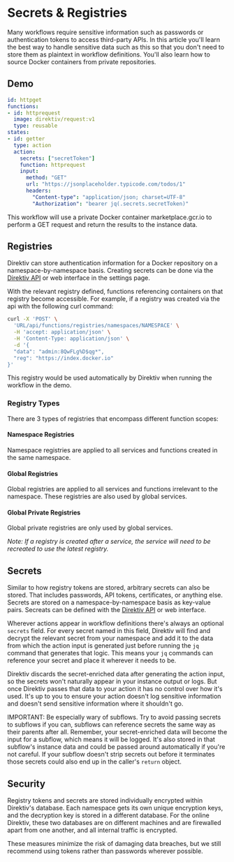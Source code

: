 
# Secrets & Registries

Many workflows require sensitive information such as passwords or authentication tokens to access third-party APIs. In this article you'll learn the best way to handle sensitive data such as this so that you don't need to store them as plaintext in workflow definitions. You'll also learn how to source Docker containers from private repositories. 

## Demo 

```yaml
id: httpget
functions:
- id: httprequest
  image: direktiv/request:v1
  type: reusable
states:
- id: getter 
  type: action
  action:
    secrets: ["secretToken"]
    function: httprequest
    input:
      method: "GET"
      url: "https://jsonplaceholder.typicode.com/todos/1"
      headers:
        "Content-type": "application/json; charset=UTF-8"
        "Authorization": "bearer jq(.secrets.secretToken)"
```

This workflow will use a private Docker container marketplace.gcr.io to perform a GET request and return the results to the instance data. 

## Registries

Direktiv can store authentication information for a Docker repository on a namespace-by-namespace basis. Creating secrets can be done via the [Direktiv API](/docs/api/api.html) or web interface in the settings page. 

With the relevant registry defined, functions referencing containers on that registry become accessible. For example, if a registry was created via the api with the following curl command:

```sh
curl -X 'POST' \
  'URL/api/functions/registries/namespaces/NAMESPACE' \
  -H 'accept: application/json' \
  -H 'Content-Type: application/json' \
  -d '{
  "data": "admin:8QwFLg%D$qg*",
  "reg": "https://index.docker.io"
}'
```

This registry would be used automatically by Direktiv when running the workflow in the demo.

### Registry Types

There are 3 types of registries that encompass different function scopes:
#### Namespace Registries
Namespace registries are applied to all services and functions created in the same namespace.

#### Global Registries
Global registries are applied to all services and functions irrelevant to the namespace. These registries are also used by global services.

#### Global Private Registries
Global private registries are only used by global services.

*Note: If a registry is created after a service, the service will need to be recreated to use the latest registry.*
## Secrets 

Similar to how registry tokens are stored, arbitrary secrets can also be stored. That includes passwords, API tokens, certificates, or anything else. Secrets are stored on a namespace-by-namespace basis as key-value pairs. Secreats can be defined with the [Direktiv API](/docs/api/api.html) or web interface.

Wherever actions appear in workflow definitions there's always an optional `secrets` field. For every secret named in this field, Direktiv will find and decrypt the relevant secret from your namespace and add it to the data from which the action input is generated just before running the `jq` command that generates that logic. This means your `jq` commands can reference your secret and place it wherever it needs to be. 

Direktiv discards the secret-enriched data after generating the action input, so the secrets won't naturally appear in your instance output or logs. But once Direktiv passes that data to your action it has no control over how it's used. It's up to you to ensure your action doesn't log sensitive information and doesn't send sensitive information where it shouldn't go. 

IMPORTANT: Be especially wary of subflows. Try to avoid passing secrets to subflows if you can, subflows can reference secrets the same way as their parents after all. Remember, your secret-enriched data will become the input for a subflow, which means it will be logged. It's also stored in that subflow's instance data and could be passed around automatically if you're not careful. If your subflow doesn't strip secrets out before it terminates those secrets could also end up in the caller's `return` object. 

## Security

Registry tokens and secrets are stored individually encrypted within Direktiv's database. Each namespace gets its own unique encryption keys, and the decryption key is stored in a different database. For the online Direktiv, these two databases are on different machines and are firewalled apart from one another, and all internal traffic is encrypted. 

These measures minimize the risk of damaging data breaches, but we still recommend using tokens rather than passwords wherever possible.

